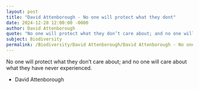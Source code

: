 ```yaml
---
layout: post
title: "David Attenborough - No one will protect what they dont"
date: 2024-12-28 12:00:00 -0000
author: David Attenborough
quote: "No one will protect what they don’t care about; and no one will care about what they have never experienced."
subject: Biodiversity
permalink: /Biodiversity/David Attenborough/David Attenborough - No one will protect what they dont
---
```


No one will protect what they don’t care about; and no one will care about what they have never experienced.

- David Attenborough

